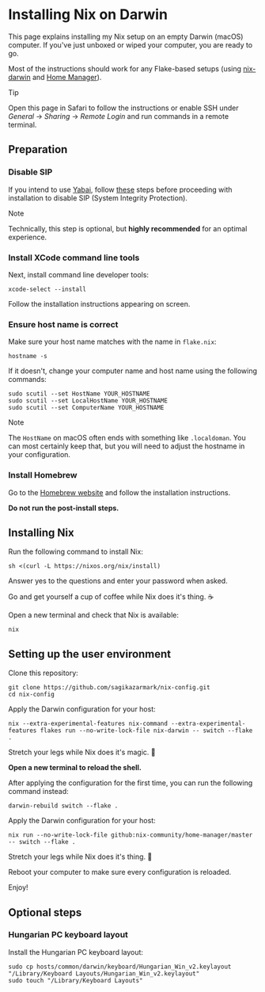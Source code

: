 # Installing Nix on Darwin

This page explains installing my Nix setup on an empty Darwin (macOS) computer.
If you've just unboxed or wiped your computer, you are ready to go.

Most of the instructions should work for any Flake-based setups (using [nix-darwin](https://github.com/LnL7/nix-darwin) and [Home Manager](https://github.com/nix-community/home-manager)).

> [!TIP]
> Open this page in Safari to follow the instructions or enable SSH under _General_ -> _Sharing_ -> _Remote Login_ and run commands in a remote terminal.

## Preparation

### Disable SIP

If you intend to use [Yabai](https://github.com/koekeishiya/yabai),
follow [these](https://github.com/koekeishiya/yabai/wiki/Disabling-System-Integrity-Protection)
steps before proceeding with installation to disable SIP (System Integrity Protection).

> [!NOTE]
> Technically, this step is optional, but **highly recommended** for an optimal experience.

### Install XCode command line tools

Next, install command line developer tools:

```shell
xcode-select --install
```

Follow the installation instructions appearing on screen.

### Ensure host name is correct

Make sure your host name matches with the name in `flake.nix`:

```shell
hostname -s
```

If it doesn't, change your computer name and host name using the following commands:

```shell
sudo scutil --set HostName YOUR_HOSTNAME
sudo scutil --set LocalHostName YOUR_HOSTNAME
sudo scutil --set ComputerName YOUR_HOSTNAME
```

> [!NOTE]
> The `HostName` on macOS often ends with something like `.localdoman`. You can most certainly keep that, but you will need to adjust the hostname in your configuration.

### Install Homebrew

Go to the [Homebrew website](https://brew.sh/) and follow the installation instructions.

**Do not run the post-install steps.**

## Installing Nix

Run the following command to install Nix:

```shell
sh <(curl -L https://nixos.org/nix/install)
```

Answer yes to the questions and enter your password when asked.

Go and get yourself a cup of coffee while Nix does it's thing. ☕

Open a new terminal and check that Nix is available:

```shell
nix
```

## Setting up the user environment

Clone this repository:

```shell
git clone https://github.com/sagikazarmark/nix-config.git
cd nix-config
```

Apply the Darwin configuration for your host:

```shell
nix --extra-experimental-features nix-command --extra-experimental-features flakes run --no-write-lock-file nix-darwin -- switch --flake .
```

Stretch your legs while Nix does it's magic. 🚶

**Open a new terminal to reload the shell.**

After applying the configuration for the first time, you can run the following command instead:

```shell
darwin-rebuild switch --flake .
```

Apply the Darwin configuration for your host:

```shell
nix run --no-write-lock-file github:nix-community/home-manager/master -- switch --flake .
```

Stretch your legs while Nix does it's thing. 🚶

Reboot your computer to make sure every configuration is reloaded.

Enjoy!

## Optional steps

### Hungarian PC keyboard layout

Install the Hungarian PC keyboard layout:

```shell
sudo cp hosts/common/darwin/keyboard/Hungarian_Win_v2.keylayout "/Library/Keyboard Layouts/Hungarian_Win_v2.keylayout"
sudo touch "/Library/Keyboard Layouts"
```
